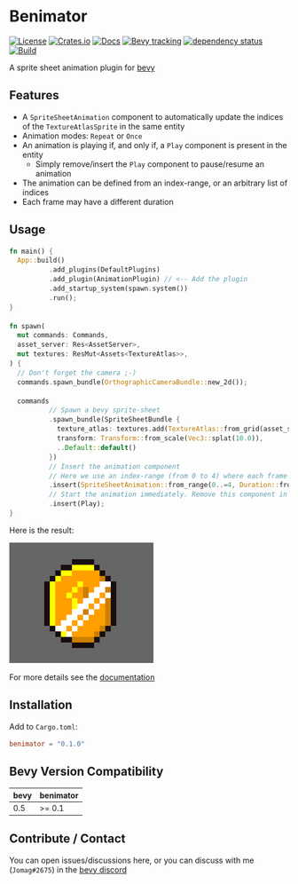 # Benimator

[![License](https://img.shields.io/crates/l/benimator)](https://github.com/jcornaz/benimator/blob/main/LICENSE)
[![Crates.io](https://img.shields.io/crates/v/benimator)](https://crates.io/crates/benimator)
[![Docs](https://docs.rs/benimator/badge.svg)](https://docs.rs/benimator)
[![Bevy tracking](https://img.shields.io/badge/Bevy%20tracking-released%20version-lightblue)](https://github.com/bevyengine/bevy/blob/main/docs/plugins_guidelines.md#main-branch-tracking)
[![dependency status](https://deps.rs/repo/github/jcornaz/benimator/status.svg)](https://deps.rs/repo/github/jcornaz/benimator)
[![Build](https://img.shields.io/github/workflow/status/jcornaz/benimator/Build)](https://github.com/jcornaz/benimator/actions?query=workflow%3ABuild+branch%3Amain)

A sprite sheet animation plugin for [bevy](https://bevyengine.org)


## Features

* A `SpriteSheetAnimation` component to automatically update the indices of the `TextureAtlasSprite` in the same entity
* Animation modes: `Repeat` or `Once`
* An animation is playing if, and only if, a `Play` component is present in the entity
  * Simply remove/insert the `Play` component to pause/resume an animation
* The animation can be defined from an index-range, or an arbitrary list of indices
* Each frame may have a different duration


## Usage

```rust
fn main() {
  App::build()
          .add_plugins(DefaultPlugins)
          .add_plugin(AnimationPlugin) // <-- Add the plugin
          .add_startup_system(spawn.system())
          .run();
}

fn spawn(
  mut commands: Commands,
  asset_server: Res<AssetServer>,
  mut textures: ResMut<Assets<TextureAtlas>>,
) {
  // Don't forget the camera ;-)
  commands.spawn_bundle(OrthographicCameraBundle::new_2d());

  commands
          // Spawn a bevy sprite-sheet
          .spawn_bundle(SpriteSheetBundle {
            texture_atlas: textures.add(TextureAtlas::from_grid(asset_server.load("coin.png"), Vec2::new(16.0, 16.0), 5, 1)),
            transform: Transform::from_scale(Vec3::splat(10.0)),
            ..Default::default()
          })
          // Insert the animation component
          // Here we use an index-range (from 0 to 4) where each frame has the same duration
          .insert(SpriteSheetAnimation::from_range(0..=4, Duration::from_millis(100)))
          // Start the animation immediately. Remove this component in order to pause the animation.
          .insert(Play);
}
```

Here is the result:

![Example result](docs/coin.gif)

For more details see the [documentation](https://docs.rs/benimator)


## Installation

Add to `Cargo.toml`:

```toml
benimator = "0.1.0"
```

## Bevy Version Compatibility

| bevy | benimator  |
|------|------------|
| 0.5  | >= 0.1     |


## Contribute / Contact

You can open issues/discussions here, or you can discuss with me (`Jomag#2675`) in
the [bevy discord](https://discord.com/invite/gMUk5Ph)

